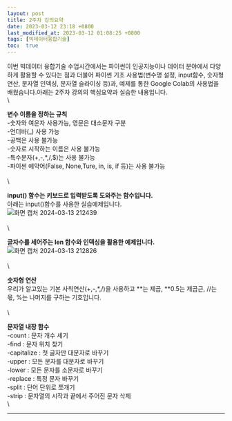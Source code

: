 ```yaml
---
layout: post
title: 2주차 강의요약
date: 2023-03-12 23:18 +0800
last_modified_at: 2023-03-12 01:08:25 +0800
tags: [빅데이터융합기술]
toc:  true
---
```



이번 빅데이터 융합기술 수업시간에서는 파이썬이 인공지능이나 데이터 분야에서 다양하게 활용할 수 있다는 점과 더불어 파이썬 기초 사용법(변수명 설정, input함수, 숫자형 연산, 문자열 인덱싱, 문자열 슬라이싱 등)과, 예제를 통한 Google Colab의 사용법을 배웠습니다.아래는 2주차 강의의 핵심요약과 실습한 내용입니다.\
\\


**변수 이름을 정하는 규칙**\
 -숫자와 여운자 사용가능, 영문은 대소문자 구분\
 -언더바(_) 사용 가능\
 -공백은 사용 불가능\
 -숫자로 시작하는 이름은 사용 불가능\
 -특수문자(+,-,*,/,$)는 사용 불가능\
 -파이썬 예약어(False, None,Ture, in, is, if 등)는 사용 불가능\
 \
 \

**input() 함수는 키보드로 입력받도록 도와주는 함수입니다.**\
아래는 input()함수를 사용한 실습예제입니다.\
![화면 캡처 2024-03-13 212439](https://github.com/j-s-eee/j-s-eee/assets/163078421/ecb15d8e-64d3-40c2-b5a4-f163fdb585f7)\
\
\


**글자수를 세어주는 len 함수와 인덱싱을 활용한 예제입니다.**\
![화면 캡처 2024-03-13 212826](https://github.com/j-s-eee/j-s-eee/assets/163078421/b6e82bdd-ec12-4dcb-a64d-64f486f31505)\
\
\

**숫자형 연산**\
우리가 알고있는 기본 사칙연산(+,-,*,/)을 사용하고 **는 제곱, **0.5는 제곱근, //는 몫, %는 나머지를 구하는 기호입니다.\
\
\


**문자열 내장 함수**\
 -count : 문자 개수 세기\
 -find  : 문자 위치 찾기\
 -capitalize : 첫 글자만 대문자로 바꾸기\
 -upper : 모든 문자를 대문자로 바꾸기\
 -lower : 모든 문자를 소문자로 바꾸기\
 -replace : 특정 문자 바꾸기\
 -split : 단어 단위로 쪼개기\
 -strip : 문자열의 시작과 끝에서 주어진 문자 삭제\
 \


 





-----

